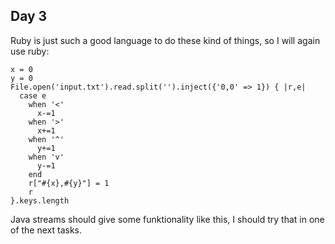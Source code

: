 Day 3
-----

Ruby is just such a good language to do these kind of things, so I will again
use ruby:

    x = 0
    y = 0
    File.open('input.txt').read.split('').inject({'0,0' => 1}) { |r,e|
      case e
        when '<'
          x-=1
        when '>'
          x+=1
        when '^'
          y+=1
        when 'v'
          y-=1
        end
        r["#{x},#{y}"] = 1
        r
    }.keys.length

Java streams should give some funktionality like this, I should try that in one
of the next tasks.
